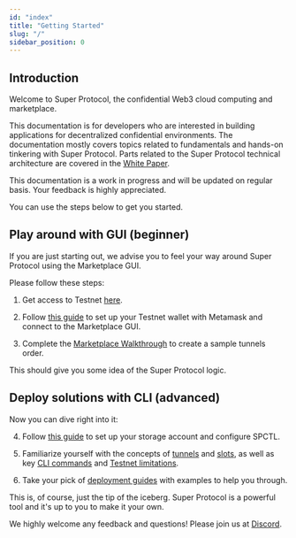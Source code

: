 ```yaml
---
id: "index"
title: "Getting Started"
slug: "/"
sidebar_position: 0
---
```


## Introduction

Welcome to Super Protocol, the confidential Web3 cloud computing and marketplace.

This documentation is for developers who are interested in building applications for decentralized confidential environments. The documentation mostly covers topics related to fundamentals and hands-on tinkering with Super Protocol. Parts related to the Super Protocol technical architecture are covered in the [White Paper](/whitepaper).

This documentation is a work in progress and will be updated on regular basis. Your feedback is highly appreciated.

You can use the steps below to get you started.

## Play around with GUI (beginner)

If you are just starting out, we advise you to feel your way around Super Protocol using the Marketplace GUI. 

Please follow these steps:

1. Get access to Testnet [here](/testnet/).

2. Follow [this guide](/developers/marketplace/first-steps) to set up your Testnet wallet with Metamask and connect to the Marketplace GUI.

3. Complete the [Marketplace Walkthrough](/developers/marketplace/walkthrough/) to create a sample tunnels order.

This should give you some idea of the Super Protocol logic. 

## Deploy solutions with CLI (advanced)

Now you can dive right into it: 

4. Follow [this guide](/developers/cli_guides/) to set up your storage account and configure SPCTL.

5. Familiarize yourself with the concepts of [tunnels](/developers/fundamentals/tunnels) and [slots](/developers/fundamentals/slots), as well as key [CLI commands](/developers/cli_commands) and [Testnet limitations](/testnet/limitations).

6. Take your pick of [deployment guides](/developers/deployment_guides/) with examples to help you through.

This is, of course, just the tip of the iceberg. Super Protocol is a powerful tool and it's up to you to make it your own.

We highly welcome any feedback and questions! Please join us at [Discord](https://discord.com/invite/superprotocol).